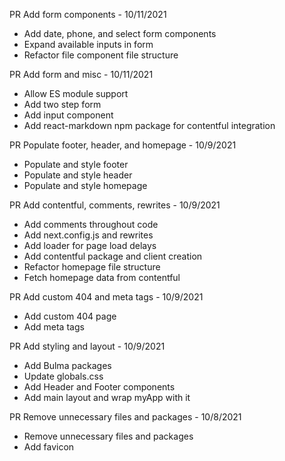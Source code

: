 PR Add form components - 10/11/2021

- Add date, phone, and select form components
- Expand available inputs in form
- Refactor file component file structure

PR Add form and misc - 10/11/2021

- Allow ES module support
- Add two step form
- Add input component
- Add react-markdown npm package for contentful integration

PR Populate footer, header, and homepage - 10/9/2021

- Populate and style footer
- Populate and style header
- Populate and style homepage

PR Add contentful, comments, rewrites - 10/9/2021

- Add comments throughout code
- Add next.config.js and rewrites
- Add loader for page load delays
- Add contentful package and client creation
- Refactor homepage file structure
- Fetch homepage data from contentful

PR Add custom 404 and meta tags - 10/9/2021

- Add custom 404 page
- Add meta tags

PR Add styling and layout - 10/9/2021

- Add Bulma packages
- Update globals.css
- Add Header and Footer components
- Add main layout and wrap myApp with it

PR Remove unnecessary files and packages - 10/8/2021

- Remove unnecessary files and packages
- Add favicon
